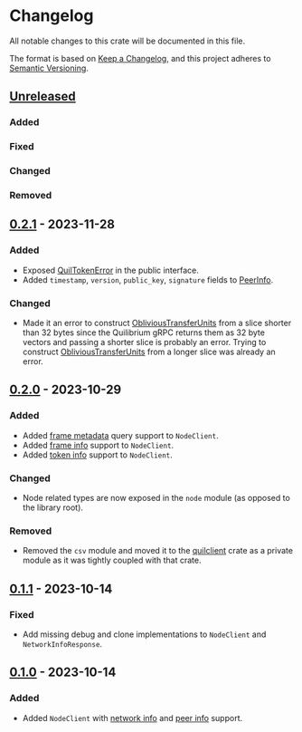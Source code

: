# Changelog

All notable changes to this crate will be documented in this file.

The format is based on [Keep a Changelog](https://keepachangelog.com/en/1.1.0/),
and this project adheres to [Semantic Versioning](https://semver.org/spec/v2.0.0.html).

## [Unreleased]

### Added

### Fixed

### Changed

### Removed

## [0.2.1] - 2023-11-28

### Added

- Exposed [QuilTokenError](https://docs.rs/quilibrium/latest/quilibrium/oblivious_transfer_units/enum.QuilTokenError.html) in the public interface.
- Added `timestamp`, `version`, `public_key`, `signature` fields to [PeerInfo](https://docs.rs/quilibrium/latest/quilibrium/node/struct.PeerInfo.html).

### Changed

- Made it an error to construct
  [ObliviousTransferUnits](https://docs.rs/quilibrium/latest/quilibrium/struct.ObliviousTransferUnits.html)
  from a slice shorter than 32 bytes since the Quilibrium gRPC returns them as
  32 byte vectors and passing a shorter slice is probably an error. Trying to
  construct
  [ObliviousTransferUnits](https://docs.rs/quilibrium/latest/quilibrium/struct.ObliviousTransferUnits.html)
  from a longer slice was already an error.


## [0.2.0] - 2023-10-29

### Added

- Added [frame metadata](https://docs.rs/quilibrium/0.2.0/quilibrium/node/struct.NodeClient.html#method.frames) query support to `NodeClient`.
- Added [frame info](https://docs.rs/quilibrium/0.2.0/quilibrium/node/struct.NodeClient.html#method.frame_info) support to `NodeClient`.
- Added [token info](https://docs.rs/quilibrium/0.2.0/quilibrium/node/struct.NodeClient.html#method.token_info) support to `NodeClient`.

### Changed

- Node related types are now exposed in the `node` module (as opposed to the library root).

### Removed

- Removed the `csv` module and moved it to the [quilclient](../quilclient/README.md) crate as a private module as it was tightly coupled with that crate.

## [0.1.1] - 2023-10-14

### Fixed

- Add missing debug and clone implementations to `NodeClient` and `NetworkInfoResponse`.

## [0.1.0] - 2023-10-14

### Added

- Added `NodeClient` with [network info](https://docs.rs/quilibrium/0.1.0/quilibrium/struct.NodeClient.html#method.network_info) and [peer info](https://docs.rs/quilibrium/0.1.0/quilibrium/struct.NodeClient.html#method.peer_info) support.

[unreleased]: https://github.com/agostbiro/quilibrium-rs/compare/quilibrium-0.2.0..HEAD
[0.2.1]: https://github.com/agostbiro/quilibrium-rs/compare/quilibrium-0.2.0..quilibrium-0.2.1
[0.2.0]: https://github.com/agostbiro/quilibrium-rs/compare/quilibrium-0.1.1..quilibrium-0.2.0
[0.1.1]: https://github.com/agostbiro/quilibrium-rs/compare/quilibrium-0.1.0..quilibrium-0.1.1
[0.1.0]: https://github.com/agostbiro/quilibrium-rs/compare/quilibrium-0.1.0
